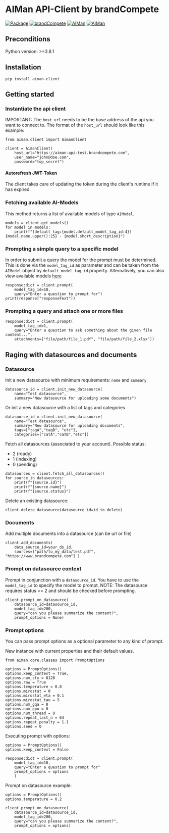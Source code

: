 # AIMan API-Client by brandCompete
[![Package](https://img.shields.io/badge/package-latest-blue.svg)](https://pypi.org/project/aiman-client/) [![brandCompete](https://img.shields.io/badge/brandcompete-home-darkred.svg)](https://www.brandcompete.com) [![AIMan](https://img.shields.io/badge/aiman_ui-dev-green.svg)](https://aiman-dev.brandcompete.com) [![AIMan](https://img.shields.io/badge/aiman_api-dev-green.svg)](https://aiman-api-dev.brandcompete.com/api/v1/spec-ext.html)

## Preconditions
Python version: >=3.8.1

## Installation

```
pip install aiman-client
```

## Getting started

### Instantiate the api client
IMPORTANT: The ```host_url``` needs to be the base address of the api you want to connect to. 
The format of the ```host_url``` should look like this example:
```
from aiman.client import AimanClient

client = AimanClient(
    host_url="https://aiman-api-test.brandcompete.com",
    user_name="john@doe.com",
    password="top_secret")
```

#### Autorefresh JWT-Token
The client takes care of updating the token during the client's runtime if it has expired.

### Fetching available AI-Models
This method returns a list of available models of type ```AIModel```.
```
models = client.get_models()
for model in models:
    print(f"[default tag:{model.default_model_tag_id:4}] {model.name.upper():25} - {model.short_description}")
```

### Prompting a simple query to a specific model

In order to submit a query the model for the prompt must be determined.
This is done via the ```model_tag_id``` as parameter and can be taken from the ```AIModel``` object by ```default_model_tag_id``` property.
Alternatively, you can also view available models [here](https://aiman-dev.brandcompete.com/help/models)
```
response:dict = client.prompt(
    model_tag_id=10,
    query="Enter a question to prompt for")
print(response["responseText"])
```

### Prompting a query and attach one or more files
```    
response:dict = client.prompt(
    model_tag_id=1, 
    query="Enter a question to ask something about the given file content...", 
    attachments=["file/path/file_1.pdf", "file/path/file_2.xlsx"])
```

## Raging with datasources and documents
### Datasource
Init a new datasource with minimum requirements: ```name``` and ```summary```
```
datasource_id = client.init_new_datasource(
    name="Test datasource", 
    summary="New datasource for uploading some documents")
```
Or init a new datasource with a list of tags and categories
```
datasource_id = client.init_new_datasource(
    name="Test datasource", 
    summary="New datasource for uploading documents", 
    tags=["tagA","tagB", "etc"], 
    categories=["catA","catB","etc"])
```
Fetch all datasources (associated to your account).
Possible status: 
- 2 (ready)
- 1 (indexing)
- 0 (pending)

```
datasources = client.fetch_all_datasources()
for source in datasources:
    print(f"{source.id}")
    print(f"{source.name}")
    print(f"{source.status}")
```

Delete an existing datasource:
```
client.delete_datasource(datasource_id=id_to_delete)
```

### Documents
Add multiple documents into a datasource (can be url or file)
```
client.add_documents(
    data_source_id=your_ds_id, 
    sources=["path/to_my_data/test.pdf", "https://www.brandcompete.com"] )
```
### Prompt on datasource context
Prompt in conjunction with a ```datasource_id```. You have to use the ```model_tag_id``` to specify the model to prompt.
NOTE: The datasource requires status == 2 and should be checked before prompting.
```    
client.prompt_on_datasource(
    datasource_id=datasource_id, 
    model_tag_id=200, 
    query="can you please summarize the content?", 
    prompt_options = None)
```
### Prompt options
You can pass prompt options as a optional parameter to any kind of prompt.

New instance with current properties and their default values. 
``` 
from aiman.core.classes import PromptOptions

options = PromptOptions()
options.keep_context = True,
options.num_ctx = 8128
options.raw = True
options.temperature = 0.8
options.mirostat = 0
options.mirostat_eta = 0.1
options.mirostat_tau = 5
options.num_gqa = 8
options.num_gpu = 0
options.num_thread = 0
options.repeat_last_n = 64
options.repeat_penalty = 1.1
options.seed = 0
```

Executing prompt with options:
```
options = PromptOptions()
options.keep_context = False

response:dict = client.prompt(
    model_tag_id=10,
    query="Enter a question to prompt for"
    prompt_options = options
    )
```
Prompt on datasource example:
```
options = PromptOptions()
options.temperature = 0.2

client.prompt_on_datasource(
    datasource_id=datasource_id, 
    model_tag_id=200, 
    query="can you please summarize the content?", 
    prompt_options = options)
```
